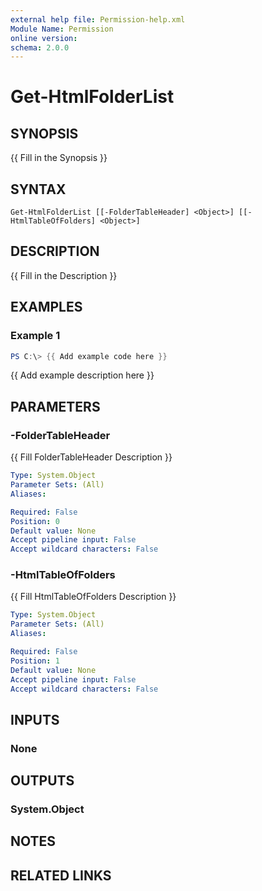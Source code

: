 ```yaml
---
external help file: Permission-help.xml
Module Name: Permission
online version:
schema: 2.0.0
---
```


# Get-HtmlFolderList

## SYNOPSIS
{{ Fill in the Synopsis }}

## SYNTAX

```
Get-HtmlFolderList [[-FolderTableHeader] <Object>] [[-HtmlTableOfFolders] <Object>]
```

## DESCRIPTION
{{ Fill in the Description }}

## EXAMPLES

### Example 1
```powershell
PS C:\> {{ Add example code here }}
```

{{ Add example description here }}

## PARAMETERS

### -FolderTableHeader
{{ Fill FolderTableHeader Description }}

```yaml
Type: System.Object
Parameter Sets: (All)
Aliases:

Required: False
Position: 0
Default value: None
Accept pipeline input: False
Accept wildcard characters: False
```

### -HtmlTableOfFolders
{{ Fill HtmlTableOfFolders Description }}

```yaml
Type: System.Object
Parameter Sets: (All)
Aliases:

Required: False
Position: 1
Default value: None
Accept pipeline input: False
Accept wildcard characters: False
```

## INPUTS

### None

## OUTPUTS

### System.Object
## NOTES

## RELATED LINKS

